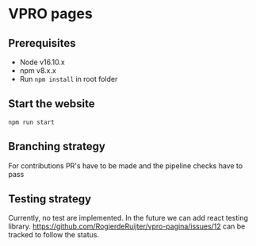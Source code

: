 # VPRO pages

## Prerequisites

- Node v16.10.x
- npm v8.x.x
- Run `npm install` in root folder

## Start the website

`npm run start`

## Branching strategy

For contributions PR's have to be made and the pipeline checks have to pass

## Testing strategy

Currently, no test are implemented. In the future we can add react testing library. https://github.com/RogierdeRuijter/vpro-pagina/issues/12 can be tracked to follow the status.
